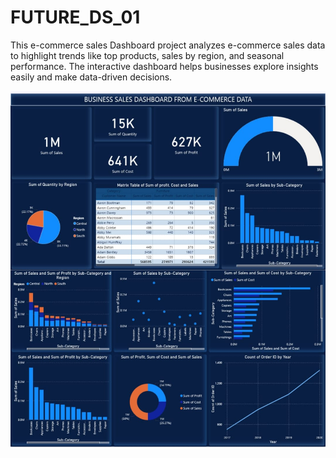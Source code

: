 # FUTURE_DS_01 
This e-commerce sales Dashboard project analyzes e-commerce sales data to highlight trends like top products, sales by region, and seasonal performance. The interactive dashboard helps businesses explore insights easily and make data-driven decisions.


![image alt](https://github.com/codedbyfs/Ecommerce-Sales-Dashboard/blob/main/image.jpg?raw=true)
